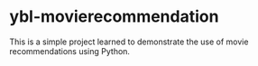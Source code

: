 # ybl-movierecommendation
This is a simple project learned to demonstrate the use of movie recommendations using Python.
